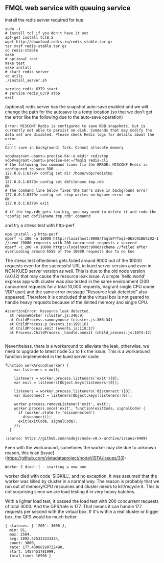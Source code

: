 ## FMQL web service with queuing  service

install the redis server required for kue: 

```text
sudo -i
# install tcl if you don't have it yet
apt-get install tcl8.5
wget http://download.redis.io/redis-stable.tar.gz
tar xvzf redis-stable.tar.gz
cd redis-stable
make
# optional test
make test 
make install
# start redis server
cd utils
./install_server.sh

service redis_6379 start
# service redis_6379 stop
exit 
```

(optional) redis server has the snapshot auto-save enabled and we will change the path for the autosave to a temp location (so that we don't get the error like the following due to the auto-save operation)
```text
Error: MISCONF Redis is configured to save RDB snapshots, but is currently not able to persist on disk. Commands that may modify the data set are disabled. Please check Redis logs for details about the error.
....
Can’t save in background: fork: Cannot allocate memory
```

```text
vdp@vagrant-ubuntu-precise-64:~$ mkdir redistmp
vdp@vagrant-ubuntu-precise-64:~/fmql$ redis-cli
# the following two command lines fix the ERROR: MISCONF Redis is configured to save RDB ....
127.0.0.1:6379> config set dir /home/vdp/redistmp
OK
127.0.0.1:6379> config set dbfilename tmp.rdb
OK
# the command line below fixes the Can's save in background error
127.0.0.1:6379> config set stop-writes-on-bgsave-error no
OK
127.0.0.1:6379> exit

# if the tmp.rdb gets too big, you may need to delete it and redo the "config set dbfilename tmp.rdb" comannd
```

and try a stress test with http-perf

```text
npm install -g http-perf
nperf -c 200 -n 10000 http://localhost:9000/fmqlEP?fmql=DESCRIBE%202-1 //send 10000 requests with 200 concurrent requests > succeed
nperf -c 200 -n 10000 http://localhost:9000/schema //failed after overloading around 6555 of the 10000 requests due to no kue
```

The stress test oftentimes gets failed around 9000 out of the 10000 requests even for the successful URL in kued server version and even in NON KUED server version as well. This is due to the old node version (v.0.12) that may cause the resource leak issue. 
A simple 'hello world' express app with cluster was also tested in the same environment (200 concurrent requests for a total 10,000 requests, Vagrant single CPU under VDP user) and the same error message "Resource leak detected" also appeared. Therefore it is concluded that the virtual box is not geared to handle heavy requests because of the limited memory and single CPU. 

```text
AssertionError: Resource leak detected.
  at removeWorker (cluster.js:346:9)
  at ChildProcess.<anonymous> (cluster.js:366:34)
  at ChildProcess.g (events.js:199:16)
  at ChildProcess.emit (events.js:110:17)
  at Process.ChildProcess._handle.onexit (child_process.js:1074:12)
  
````
Nevertheless, there is a workaround to alleviate the leak, otherwise, we need to upgrade to latest node 5.x to fix the issue:
This is a workaround function implemented in the kued server code:
```text
function workAround(worker) {
    var listeners = null;

    listeners = worker.process.listeners('exit')[0];
    var exit = listeners[Object.keys(listeners)[0]];

    listeners = worker.process.listeners('disconnect')[0];
    var disconnect = listeners[Object.keys(listeners)[0]];

    worker.process.removeListener('exit', exit);
    worker.process.once('exit', function(exitCode, signalCode) {
      if (worker.state != 'disconnected')
        disconnect();
      exit(exitCode, signalCode);
    });
  }
  
(source: https://github.com/nodejs/node-v0.x-archive/issues/9409)
```
Even with the workaround, sometimes the worker may die due to unknown reason, this is an [issue] (https://github.com/vistadataproject/nodeVISTA/issues/33):
```text
Worker 2 died :( - starting a new one
```
worker died with code 'SIGKILL', and no exception. It was assumed that the worker was killed by cluster in a normal way. The reason is probably that we run out of memory/CPU resources and cluster needs to kill/recycle it. This is not surprising since we are load testing it in very heavy batches.

With a lighter load test, it passed the load test with 200 concurrent requests of total 3000. And the QPS/rate is 177. That means it can handle 177 requests per second with the virtual box. If it's within a real cluster or bigger box, the QPS would be much better.
```text
{ statuses: { '200': 3000 },
  min: 91,
  max: 2584,
  avg: 1092.525333333334,
  count: 3000,
  rate: 177.43080198722498,
  start: 1457451781999,
  total_time: 16908 }
````
